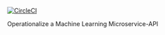 [![CircleCI](https://circleci.com/gh/circleci/circleci-docs/tree/teesloane-patch-5.svg?style=svg)](https://app.circleci.com/pipelines/github/Vikasgurumurthy/ML_API_Project)

 Operationalize a Machine Learning Microservice-API
